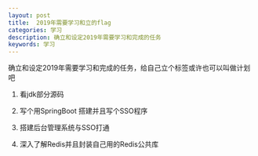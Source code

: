 ```yaml
---
layout: post
title:  2019年需要学习和立的flag
categories: 学习
description: 确立和设定2019年需要学习和完成的任务
keywords: 学习
---
```


 确立和设定2019年需要学习和完成的任务，给自己立个标签或许也可以叫做计划吧


1. 看jdk部分源码
  
2. 写个用SpringBoot 搭建并且写个SSO程序

3. 搭建后台管理系统与SSO打通

4. 深入了解Redis并且封装自己用的Redis公共库  
   

   